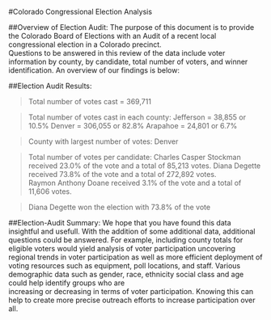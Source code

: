 #Colorado Congressional Election Analysis

##Overview of Election Audit:
The purpose of this document is to provide the Colorado Board of Elections with an Audit of a recent local congressional election in a Colorado precinct.  
Questions to be answered in this review of the data include voter information by county, by candidate, total number of voters, and winner identification.  An overview of our findings is below:

##Election Audit Results:

>	Total number of votes cast = 369,711

>	Total number of votes cast in each county:
	Jefferson	= 38,855 or 10.5%
	Denver 		= 306,055 or 82.8%
	Arapahoe 	= 24,801 or 6.7%

>	County with largest number of votes: Denver

>	Total number of votes per candidate:
	Charles Casper Stockman received 23.0% of the vote and a total of 85,213 votes. 
	Diana Degette received 73.8% of the vote and a total of 272,892 votes. 	
	Raymon Anthony Doane received 3.1% of the vote and a total of 11,606 votes.

>	Diana Degette won the election with 73.8% of the vote

##Election-Audit Summary:
	We hope that you have found this data insightful and usefull.  With the addition of some additional data, additional questions could be answered.  For example, including 
	county totals for eligible voters would yield analysis of voter participation uncovering regional trends in voter participation as well as more efficient deployment of voting 
  resources such as equipment, poll locations, and staff.  Various demographic data such as gender, race, ethnicity social class and age could help identify groups who are    
  increasing or decreasing in terms of voter participation.  Knowing this can help to create more precise outreach efforts to increase participation over all.
      
      
      
      
